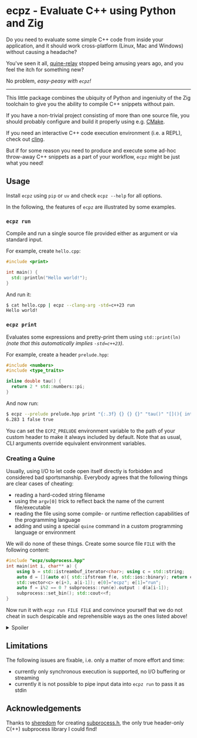 # ecpz - **E**valuate **C**++ using **P**ython and **Z**ig

Do you need to evaluate some simple C++ code from inside your application,
and it should work cross-platform (Linux, Mac and Windows) without causing a headache?

You've seen it all, [quine-relay](https://github.com/mame/quine-relay) stopped
being amusing years ago, and you feel the itch for something new?

No problem, *easy-peasy with `ecpz`!*

----

This little package combines the ubiquity of Python and ingeniuity of the Zig
toolchain to give you the ability to compile C++ snippets without pain.

If you have a non-trivial project consisting of more than one source file,
you should probably configure and build it properly using e.g. [CMake](https://github.com/Kitware/CMake).

If you need an interactive C++ code execution environment (i.e. a REPL),
check out [cling](https://github.com/root-project/cling).

But if for some reason you need to produce and execute some ad-hoc throw-away
C++ snippets as a part of your workflow, `ecpz` might be just what you need!

## Usage

Install `ecpz` using `pip` or `uv` and check `ecpz --help` for all options.

In the following, the features of `ecpz` are illustrated by some examples.

### `ecpz run`

Compile and run a single source file provided either as argument or via standard input.

For example, create `hello.cpp`:

```cpp
#include <print>

int main() {
  std::println("Hello world!");
}
```

And run it:

```bash
$ cat hello.cpp | ecpz --clang-arg -std=c++23 run
Hello world!
```

### `ecpz print`

Evaluates some expressions and pretty-print them using `std::print(ln)` *(note that this automatically implies `-std=c++23`)*.

For example, create a header `prelude.hpp`:

```cpp
#include <numbers>
#include <type_traits>

inline double tau() {
  return 2 * std::numbers::pi;
}
```

And now run:

```bash
$ ecpz --prelude prelude.hpp print "{:.3f} {} {} {}" "tau()" "[](){ int i=0; ++i; return i; }()" "std::is_same_v<int, double>" "std::is_same_v<int, int32_t>"
6.283 1 false true
```

You can set the `ECPZ_PRELUDE` environment variable to the path of your custom
header to make it always included by default. Note that as usual, CLI arguments
override equivalent environment variables.

### Creating a Quine

Usually, using I/O to let code open itself directly is forbidden and considered bad sportsmanship.
Everybody agrees that the following things are clear cases of cheating:

* reading a hard-coded string filename
* using the `argv[0]` trick to reflect back the name of the current file/executable
* reading the file using some compile- or runtime reflection capabilities of the programming language
* adding and using a special `quine` command in a custom programming language or environment

We will do none of these things. Create some source file `FILE` with the following content:

```cpp
#include "ecpz/subprocess.hpp"
int main(int i, char** a) {
    using b = std::istreambuf_iterator<char>; using c = std::string;
    auto d = [](auto e){ std::ifstream f(e, std::ios::binary); return c(b(f), b()); };
    std::vector<c> e(i+3, a[i-1]); e[0]="ecpz"; e[1]="run";
    auto f = i%2 == 0 ? subprocess::run(e).output : d(a[i-1]);
    subprocess::set_bin(); std::cout<<f;
}
```

Now run it with `ecpz run FILE FILE` and convince yourself that we do not cheat in
such despicable and reprehensible ways as the ones listed above!

<details>
  <summary>Spoiler</summary>

  Nobody ever said that we cannot just...

  * run a C++ source file through `ecpz`,
    * which uses a Python package,
      * which provides the `zig` toolchain,
        * which provides `clang`,
    * to compile and then run the program, which
      * runs its arguments through `ecpz`,
        * compiling and then running the same program, which now finally
          * prints the file passed to it as the argument

  Or, at least *I* did not get the memo that this is illegal.
  In that case I apologize for wasting your time.

  But even *if* this is still cheating -
  isn't cheating in glorious ways not also a form of *art*?

</details>

## Limitations

The following issues are fixable, i.e. only a matter of more effort and time:

* currently only synchronous execution is supported, no I/O buffering or streaming
* currently it is not possible to pipe input data into `ecpz run` to pass it as stdin

## Acknowledgements

Thanks to [sheredom](https://github.com/sheredom)
for creating [subprocess.h](https://github.com/sheredom/subprocess.h),
the only true header-only C(++) subprocess library I could find!
